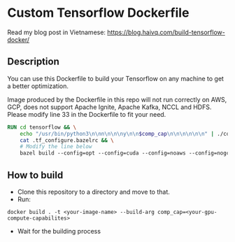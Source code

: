 # Custom Tensorflow Dockerfile

Read my blog post in Vietnamese: https://blog.haivq.com/build-tensorflow-docker/

## Description

You can use this Dockerfile to build your Tensorflow on any machine to get a better optimization.

Image produced by the Dockerfile in this repo will not run correctly on AWS, GCP, does not support Apache Ignite, Apache Kafka, NCCL and HDFS. Please modify line 33 in the Dockerfile to fit your need.

```dockerfile
RUN cd tensorflow && \
    echo "/usr/bin/python3\n\nn\n\n\ny\n\n$comp_cap\n\n\n\n\n\n" | ./configure && \
    cat .tf_configure.bazelrc && \
    # Modify the line below
    bazel build --config=opt --config=cuda --config=noaws --config=nogcp --config=nohdfs --config=noignite --config=nokafka --config=nonccl //tensorflow/tools/pip_package:build_pip_package
```

## How to build
* Clone this repository to a directory and move to that.
* Run:
```
docker build . -t <your-image-name> --build-arg comp_cap=<your-gpu-compute-capabilites>
```
* Wait for the building process
